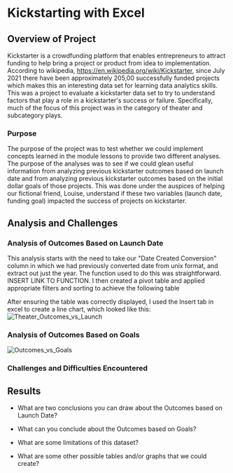 # Kickstarting with Excel

## Overview of Project
Kickstarter is a crowdfunding platform that enables entrepreneurs to attract funding to help bring a project or product from idea to implementation.  According to wikipedia, https://en.wikipedia.org/wiki/Kickstarter, since July 2021 there have been approximately 205,00 successfully funded projects which makes this an interesting data set for learning data analytics skills.  This was a project to evaluate a kickstarter data set to try to understand factors that play a role in a kickstarter's success or failure.  Specifically, much of the focus of this project was in the category of theater and subcategory plays.

### Purpose
The purpose of the project was to test whether we could implement concepts learned in the module lessons to provide two different analyses.  The purpose of the analyses was to see if we could glean useful information from analyzing previous kickstarter outcomes based on launch date and from analyzing previous kickstarter outcomes based on the initial dollar goals of those projects.  This was done under the auspices of helping our fictional friend, Louise, understand if these two variables (launch date, funding goal) impacted the success of projects on kickstarter. 

## Analysis and Challenges

### Analysis of Outcomes Based on Launch Date
This analysis starts with the need to take our "Date Created Conversion" column in which we had previously converted date from unix format, and extract out just the year.  The function used to do this was straightforward.  INSERT LINK TO FUNCTION.   I then created a pivot table and applied appropriate filters and sorting to achieve the following table

After ensuring the table was correctly displayed, I used the Insert tab in excel to create a line chart, which looked like this:
![Theater_Outcomes_vs_Launch](https://user-images.githubusercontent.com/90977689/134559226-8e574f1b-e845-4e7d-ae7a-d84b7fc1c93e.png)

### Analysis of Outcomes Based on Goals
![Outcomes_vs_Goals](https://user-images.githubusercontent.com/90977689/134559406-56209a43-076c-488e-be03-b317aa12ef1b.png)

### Challenges and Difficulties Encountered

## Results

- What are two conclusions you can draw about the Outcomes based on Launch Date?

- What can you conclude about the Outcomes based on Goals?

- What are some limitations of this dataset?

- What are some other possible tables and/or graphs that we could create?
